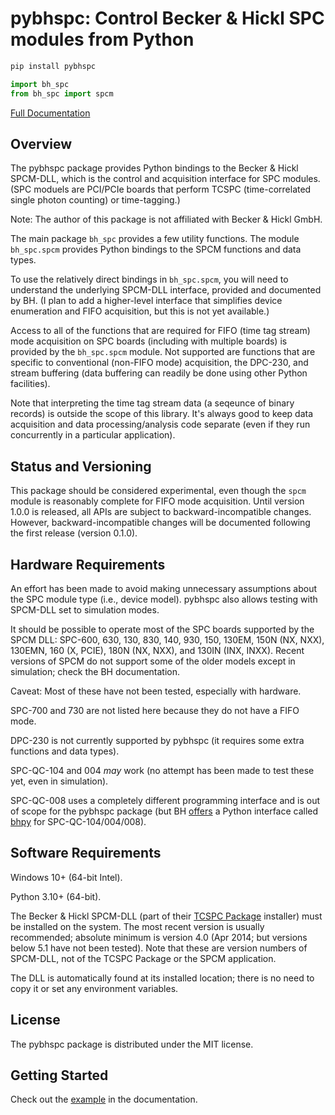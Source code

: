 <!--
This file is part of pybhspc
Copyright 2024 Board of Regents of the University of Wisconsin System
SPDX-License-Identifier: MIT
-->

# pybhspc: Control Becker & Hickl SPC modules from Python

```sh
pip install pybhspc
```

```py
import bh_spc
from bh_spc import spcm
```

[Full Documentation](https://marktsuchida.github.io/pybhspc/)

<!-- begin-intro-docs -->

## Overview

The pybhspc package provides Python bindings to the Becker & Hickl SPCM-DLL,
which is the control and acquisition interface for SPC modules. (SPC moduels
are PCI/PCIe boards that perform TCSPC (time-correlated single photon counting)
or time-tagging.)

Note: The author of this package is not affiliated with Becker & Hickl GmbH.

The main package `bh_spc` provides a few utility functions. The module
`bh_spc.spcm` provides Python bindings to the SPCM functions and data types.

To use the relatively direct bindings in `bh_spc.spcm`, you will need to
understand the underlying SPCM-DLL interface, provided and documented by BH.
(I plan to add a higher-level interface that simplifies device enumeration and
FIFO acquisition, but this is not yet available.)

Access to all of the functions that are required for FIFO (time tag stream)
mode acquisition on SPC boards (including with multiple boards) is provided by
the `bh_spc.spcm` module. Not supported are functions that are specific to
conventional (non-FIFO mode) acquisition, the DPC-230, and stream buffering
(data buffering can readily be done using other Python facilities).

Note that interpreting the time tag stream data (a seqeunce of binary records)
is outside the scope of this library. It's always good to keep data acquisition
and data processing/analysis code separate (even if they run concurrently in a
particular application).

## Status and Versioning

This package should be considered experimental, even though the `spcm` module
is reasonably complete for FIFO mode acquisition. Until version 1.0.0 is
released, all APIs are subject to backward-incompatible changes. However,
backward-incompatible changes will be documented following the first release
(version 0.1.0).

## Hardware Requirements

An effort has been made to avoid making unnecessary assumptions about the SPC
module type (i.e., device model). pybhspc also allows testing with SPCM-DLL set
to simulation modes.

It should be possible to operate most of the SPC boards supported by the SPCM
DLL: SPC-600, 630, 130, 830, 140, 930, 150, 130EM, 150N (NX, NXX), 130EMN, 160
(X, PCIE), 180N (NX, NXX), and 130IN (INX, INXX). Recent versions of SPCM do
not support some of the older models except in simulation; check the BH
documentation.

Caveat: Most of these have not been tested, especially with hardware.

SPC-700 and 730 are not listed here because they do not have a FIFO mode.

DPC-230 is not currently supported by pybhspc (it requires some extra functions
and data types).

SPC-QC-104 and 004 _may_ work (no attempt has been made to test these yet, even
in simulation).

SPC-QC-008 uses a completely different programming interface and is out of
scope for the pybhspc package (but BH
[offers](https://www.becker-hickl.com/products/bhpy/) a Python interface called
[bhpy](https://pypi.org/project/bhpy/) for SPC-QC-104/004/008).

## Software Requirements

Windows 10+ (64-bit Intel).

Python 3.10+ (64-bit).

The Becker & Hickl SPCM-DLL (part of their [TCSPC
Package](https://www.becker-hickl.com/products/tcspc-package/) installer) must
be installed on the system. The most recent version is usually recommended;
absolute minimum is version 4.0 (Apr 2014; but versions below 5.1 have not been
tested). Note that these are version numbers of SPCM-DLL, not of the TCSPC
Package or the SPCM application.

The DLL is automatically found at its installed location; there is no need to
copy it or set any environment variables.

## License

The pybhspc package is distributed under the MIT license.

<!-- end-intro-docs -->

## Getting Started

Check out the
[example](https://marktsuchida.github.io/pybhspc/getting_started/) in the
documentation.
